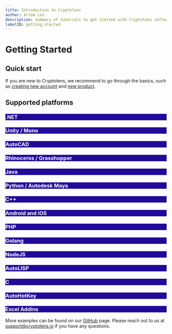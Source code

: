 ```yaml
---
title: Introduction to Cryptolens
author: Artem Los
description: Summary of tutorials to get started with Cryptolens software licensing
labelID: getting_started
---
```


# Getting Started

## Quick start

If you are new to Cryptolens, we recommend to go through the basics, such as [creating new account](/getting-started/create-account) and [new product](/getting-started/new-product).

## Supported platforms

<div class="row">
<div class="col-md-4">
    <div class="card">
    <a href="/getting-started/net-intro" style="text-decoration:none;">
        <div class="card-body" style="background-color: #220999;">
            <h3 class="text-center" style="color:white;">.NET</h3> 
        </div>
    </a>
    </div>
</div>
<div class="col-md-4">
    <div class="card">
    <a href="/getting-started/unity" style="text-decoration:none;">
        <div class="card-body" style="background-color: #220999;">
            <h3 class="text-center" style="color:white;">Unity / Mono</h3> 
        </div>
    </a>
    </div>
</div>
<div class="col-md-4">
    <div class="card">
    <a href="https://cryptolens.io/2019/01/autocad-plugin-software-licensing/" style="text-decoration:none;">
        <div class="card-body" style="background-color: #220999;">
            <h3 class="text-center" style="color:white;">AutoCAD</h3> 
        </div>
    </a>
    </div>
</div>
</div>

<div class="row">
<div class="col-md-4">
    <div class="card">
    <a href="/getting-started/rhino-ceros-3d-grashopper" style="text-decoration:none;">
        <div class="card-body" style="background-color: #220999;">
            <h3 class="text-center" style="color:white;">Rhinoceros / Grasshopper</h3> 
        </div>
    </a>
    </div>
</div>
<div class="col-md-4">
    <div class="card">
    <a href="https://github.com/Cryptolens/cryptolens-java" style="text-decoration:none;">
        <div class="card-body" style="background-color: #220999;">
            <h3 class="text-center" style="color:white;">Java</h3> 
        </div>
    </a>
    </div>
</div>
<div class="col-md-4">
    <div class="card">
    <a href="https://github.com/Cryptolens/cryptolens-python" style="text-decoration:none;">
        <div class="card-body" style="background-color: #220999;">
            <h3 class="text-center" style="color:white;">Python / Autodesk Maya</h3> 
        </div>
    </a>
    </div>
</div>
</div>

<div class="row">
<div class="col-md-4">
    <div class="card">
    <a href="https://github.com/Cryptolens/cryptolens-cpp" style="text-decoration:none;">
        <div class="card-body" style="background-color: #220999;">
            <h3 class="text-center" style="color:white;">C++</h3> 
        </div>
    </a>
    </div>
</div>
<div class="col-md-4">
    <div class="card">
    <a href="/getting-started/ios-android" style="text-decoration:none;">
        <div class="card-body" style="background-color: #220999;">
            <h3 class="text-center" style="color:white;">Android and iOS</h3> 
        </div>
    </a>
    </div>
</div>
<div class="col-md-4">
    <div class="card">
    <a href="https://github.com/Cryptolens/cryptolens-php" style="text-decoration:none;">
        <div class="card-body" style="background-color: #220999;">
            <h3 class="text-center" style="color:white;">PHP</h3> 
        </div>
    </a>
    </div>
</div>
</div>

<div class="row">
<div class="col-md-4">
    <div class="card">
    <a href="https://github.com/Cryptolens/cryptolens-golang" style="text-decoration:none;">
        <div class="card-body" style="background-color: #220999;">
            <h3 class="text-center" style="color:white;">Golang</h3> 
        </div>
    </a>
    </div>
</div>
<div class="col-md-4">
    <div class="card">
    <a href="https://github.com/Cryptolens/cryptolens-nodejs" style="text-decoration:none;">
        <div class="card-body" style="background-color: #220999;">
            <h3 class="text-center" style="color:white;">NodeJS</h3> 
        </div>
    </a>
    </div>
</div>

<div class="col-md-4">
    <div class="card">
    <a href="https://github.com/Cryptolens/cryptolens-autolisp" style="text-decoration:none;">
        <div class="card-body" style="background-color: #220999;">
            <h3 class="text-center" style="color:white;">AutoLISP</h3> 
        </div>
    </a>
    </div>
</div>
</div>

<div class="row">
<div class="col-md-4">
    <div class="card">
    <a href="https://github.com/Cryptolens/cryptolens-c" style="text-decoration:none;">
        <div class="card-body" style="background-color: #220999;">
            <h3 class="text-center" style="color:white;">C</h3> 
        </div>
    </a>
    </div>
</div>

<div class="col-md-4">
    <div class="card">
    <a href="https://github.com/Cryptolens/cryptolens-ahk" style="text-decoration:none;">
        <div class="card-body" style="background-color: #220999;">
            <h3 class="text-center" style="color:white;">AutoHotKey</h3> 
        </div>
    </a>
    </div>
</div>

<div class="col-md-4">
    <div class="card">
    <a href="/getting-started/excel" style="text-decoration:none;">
        <div class="card-body" style="background-color: #220999;">
            <h3 class="text-center" style="color:white;">Excel Addins</h3> 
        </div>
    </a>
    </div>
</div>

</div>


<p>More examples can be found on our <a href="https://github.com/Cryptolens">GitHub</a> page. Please reach out to us at <a href="mailto:support@cryptolens.io">support@cryptolens.io</a> if you have any questions.</p>